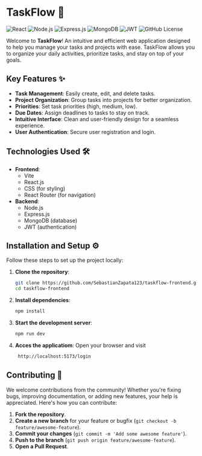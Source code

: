 # TaskFlow 🚀
![React](https://img.shields.io/badge/React-20232A?style=for-the-badge&logo=react&logoColor=61DAFB)
![Node.js](https://img.shields.io/badge/Node.js-339933?style=for-the-badge&logo=node.js&logoColor=white)
![Express.js](https://img.shields.io/badge/Express.js-000000?style=for-the-badge&logo=express&logoColor=white)
![MongoDB](https://img.shields.io/badge/MongoDB-47A248?style=for-the-badge&logo=mongodb&logoColor=white)
![JWT](https://img.shields.io/badge/JWT-000000?style=for-the-badge&logo=json-web-tokens&logoColor=white)
![GitHub License](https://img.shields.io/badge/license-MIT-blue?style=for-the-badge)


Welcome to **TaskFlow**! An intuitive and efficient web application designed to help you manage your tasks and projects with ease. TaskFlow allows you to organize your daily activities, prioritize tasks, and stay on top of your goals.

## Key Features ✨

- **Task Management**: Easily create, edit, and delete tasks.
- **Project Organization**: Group tasks into projects for better organization.
- **Priorities**: Set task priorities (high, medium, low).
- **Due Dates**: Assign deadlines to tasks to stay on track.
- **Intuitive Interface**: Clean and user-friendly design for a seamless experience.
- **User Authentication**: Secure user registration and login.

## Technologies Used 🛠️

- **Frontend**:
  - Vite
  - React.js
  - CSS (for styling)
  - React Router (for navigation)
- **Backend**:
  - Node.js
  - Express.js
  - MongoDB (database)
  - JWT (authentication)

## Installation and Setup ⚙️

Follow these steps to set up the project locally:

1. **Clone the repository**:
   ```bash
   git clone https://github.com/SebastianZapata123/taskflow-frontend.git
   cd taskflow-frontend
   
2. **Install dependencies**:
   ```bash
   npm install
   
3. **Start the development server**:
   ```bash
   npm run dev
   
4. **Acces the applicatiom**:
  Open your browser and visit
   ```bash
    http://localhost:5173/login

## Contributing 🤝

We welcome contributions from the community! Whether you're fixing bugs, improving documentation, or adding new features, your help is appreciated. Here's how you can contribute:

1. **Fork the repository**.
2. **Create a new branch** for your feature or bugfix (`git checkout -b feature/awesome-feature`).
3. **Commit your changes** (`git commit -m 'Add some awesome feature'`).
4. **Push to the branch** (`git push origin feature/awesome-feature`).
5. **Open a Pull Request**.




